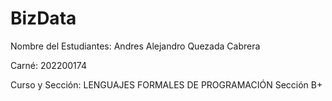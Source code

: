 # BizData
Nombre del Estudiantes: Andres Alejandro Quezada Cabrera

Carné: 202200174

Curso y Sección: LENGUAJES FORMALES DE PROGRAMACIÓN Sección B+